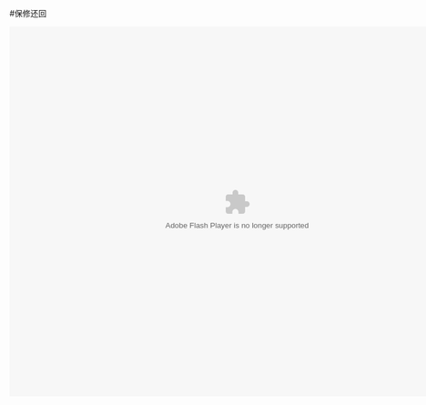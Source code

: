 #保修还回

<embed src="http://resource.3cwdb.com/kailong-donghua/%BF%CD%BB%A7%B1%A3%D0%DE-3%B7%B5%D0%DE%BB%B9%BB%D8.swf" width="800" height="650"  pluginspage="http://www.macromedia.com/go/getflashplayer" 
type="application/x-shockwave-flash" ></embed>